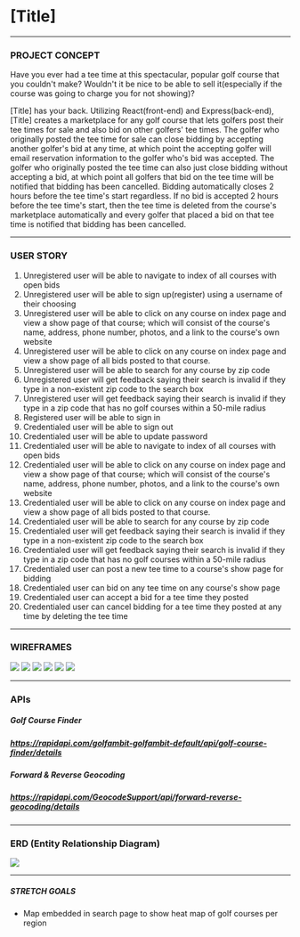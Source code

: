# [Title]

***

### PROJECT CONCEPT
Have you ever had a tee time at this spectacular, popular golf course that you couldn't make? Wouldn't it be nice to be able to sell it(especially if the course was going to charge you for not showing)?

[Title] has your back. Utilizing React(front-end) and Express(back-end), [Title] creates a marketplace for any golf course that lets golfers post their tee times for sale and also bid on other golfers' tee times. The golfer who originally posted the tee time for sale can close bidding by accepting another golfer's bid at any time, at which point the accepting golfer will email reservation information to the golfer who's bid was accepted. The golfer who originally posted the tee time can also just close bidding without accepting a bid, at which point all golfers that bid on the tee time will be notified that bidding has been cancelled. Bidding automatically closes 2 hours before the tee time's start regardless. If no bid is accepted 2 hours before the tee time's start, then the tee time is deleted from the course's marketplace automatically and every golfer that placed a bid on that tee time is notified that bidding has been cancelled.

***

### USER STORY
1. Unregistered user will be able to navigate to index of all courses with open bids
2. Unregistered user will be able to sign up(register) using a username of their choosing
3. Unregistered user will be able to click on any course on index page and view a show page of that course; which will consist of the course's name, address, phone number, photos, and a link to the course's own website
4. Unregistered user will be able to click on any course on index page and view a show page of all bids posted to that course.
5. Unregistered user will be able to search for any course by zip code
6. Unregistered user will get feedback saying their search is invalid if they type in a non-existent zip code to the search box
7. Unregistered user will get feedback saying their search is invalid if they type in a zip code that has no golf courses within a 50-mile radius
8. Registered user will be able to sign in
9. Credentialed user will be able to sign out
10. Credentialed user will be able to update password
11. Credentialed user will be able to navigate to index of all courses with open bids
12. Credentialed user will be able to click on any course on index page and view a show page of that course; which will consist of the course's name, address, phone number, photos, and a link to the course's own website
13. Credentialed user will be able to click on any course on index page and view a show page of all bids posted to that course.
14. Credentialed user will be able to search for any course by zip code
15. Credentialed user will get feedback saying their search is invalid if they type in a non-existent zip code to the search box
16. Credentialed user will get feedback saying their search is invalid if they type in a zip code that has no golf courses within a 50-mile radius
17. Credentialed user can post a new tee time to a course's show page for bidding
18. Credentialed user can bid on any tee time on any course's show page
19. Credentialed user can accept a bid for a tee time they posted
20. Credentialed user can cancel bidding for a tee time they posted at any time by deleting the tee time

***

### WIREFRAMES

![](readme-assets/wireframe1.png)
![](readme-assets/wireframe2.png)
![](readme-assets/wireframe3.png)
![](readme-assets/wireframe4.png)
![](readme-assets/wireframe5.png)
![](readme-assets/wireframe6.png)

***

### APIs
##### Golf Course Finder
##### https://rapidapi.com/golfambit-golfambit-default/api/golf-course-finder/details

##### Forward & Reverse Geocoding
##### https://rapidapi.com/GeocodeSupport/api/forward-reverse-geocoding/details

***

### ERD (Entity Relationship Diagram)
![](readme-assets/erd.png)

***

##### STRETCH GOALS
- Map embedded in search page to show heat map of golf courses per region